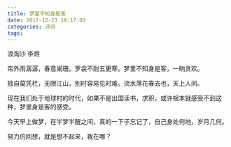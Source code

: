 ```yaml
---
title: 梦里不知身是客
date: 2017-12-23 18:17:03
categories: 诗词
tags:
---
```


浪淘沙 李煜

帘外雨潺潺，春意阑珊。罗衾不耐五更寒。梦里不知身是客，一晌贪欢。

独自莫凭栏，无限江山，别时容易见时难。流水落花春去也，天上人间。


现在我们处于地球村的时代，如果不是出国读书，求职，或许根本就感受不到这种，梦里身是客的感受。

今天早上做梦，在半梦半醒之间，真的一下子忘记了，自己身处何地，岁月几何。

努力的回想，就是想不起来，我在哪？


